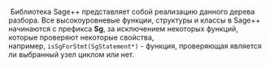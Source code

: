  Библиотека Sage++ представляет собой реализацию данного дерева разбора. Все высокоуровневые функции, структуры и классы в Sage++ начинаются с префикса **Sg**, за исключением некоторых функций, которые проверяют некоторые свойства, например, `isSgForStmt(SgStatement*)` - функция, проверяющая является ли выбранный узел циклом или нет.